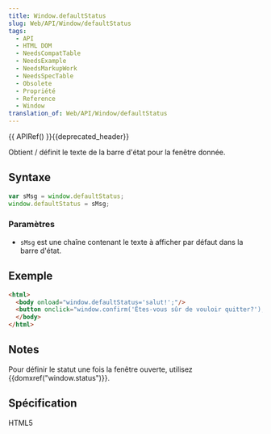```yaml
---
title: Window.defaultStatus
slug: Web/API/Window/defaultStatus
tags:
  - API
  - HTML DOM
  - NeedsCompatTable
  - NeedsExample
  - NeedsMarkupWork
  - NeedsSpecTable
  - Obsolete
  - Propriété
  - Reference
  - Window
translation_of: Web/API/Window/defaultStatus
---
```


{{ APIRef() }}{{deprecated_header}}

Obtient / définit le texte de la barre d'état pour la fenêtre donnée.

## Syntaxe

```js
var sMsg = window.defaultStatus;
window.defaultStatus = sMsg;
```

### Paramètres

- `sMsg` est une chaîne contenant le texte à afficher par défaut dans la barre d'état.

## Exemple

```html
<html>
  <body onload="window.defaultStatus='salut!';"/>
  <button onclick="window.confirm('Êtes-vous sûr de vouloir quitter?');">confirmer</button>
  </body>
</html>
```

## Notes

Pour définir le statut une fois la fenêtre ouverte, utilisez {{domxref("window.status")}}.

## Spécification

HTML5
